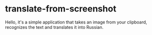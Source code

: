 # translate-from-screenshot
Hello, it's a simple application that takes an image from your clipboard, recognizes the text and translates it into Russian.
